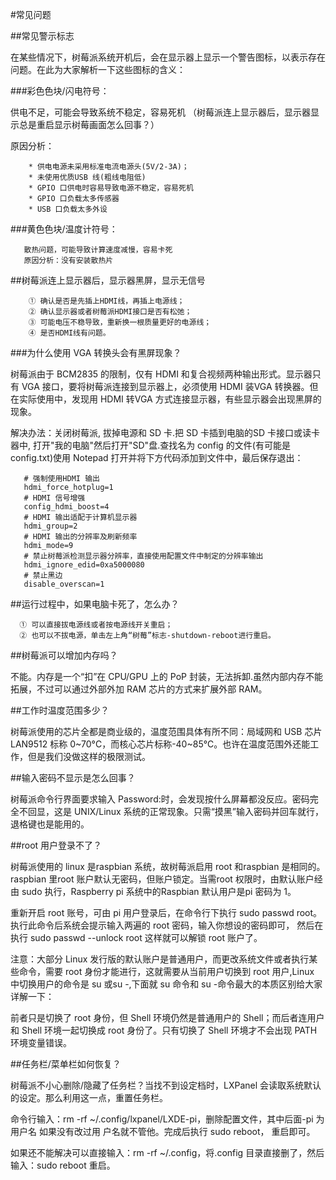 #常见问题


##常见警示标志

在某些情况下，树莓派系统开机后，会在显示器上显示一个警告图标，以表示存在问题。在此为大家解析一下这些图标的含义：

  ###彩色色块/闪电符号：
   
   供电不足，可能会导致系统不稳定，容易死机 （树莓派连上显示器后，显示器显示总是重启显示树莓画面怎么回事？）
  
   原因分析：
   
        * 供电电源未采用标准电流电源头(5V/2-3A)；
        * 未使用优质USB 线(粗线电阻低)
        * GPIO 口供电时容易导致电源不稳定，容易死机
        * GPIO 口负载太多传感器 
        * USB 口负载太多外设
          
  ###黄色色块/温度计符号：     
          
       散热问题，可能导致计算速度减慢，容易卡死    
       原因分析：没有安装散热片
          
          
##树莓派连上显示器后，显示器黑屏，显示无信号

        ① 确认是否是先插上HDMI线，再插上电源线；
        ② 确认显示器或者树莓派HDMI接口是否有松弛；
        ③ 可能电压不稳导致，重新换一根质量更好的电源线；
        ④ 是否HDMI线有问题。
     
  ###为什么使用 VGA 转换头会有黑屏现象？

  树莓派由于 BCM2835 的限制，仅有 HDMI 和复合视频两种输出形式。显示器只有 VGA 接口，要将树莓派连接到显示器上，必须使用 HDMI 装VGA 转换器。但在实际使用中，发现用 HDMI 转VGA 方式连接显示器，有些显示器会出现黑屏的现象。

  解决办法：关闭树莓派, 拔掉电源和 SD 卡.把 SD 卡插到电脑的SD 卡接口或读卡器中, 打开"我的电脑"然后打开"SD"盘.查找名为 config 的文件(有可能是 config.txt)使用 Notepad 打开并将下方代码添加到文件中，最后保存退出：

       # 强制使用HDMI 输出
       hdmi_force_hotplug=1 
       # HDMI 信号增强
       config_hdmi_boost=4
       # HDMI 输出适配于计算机显示器
       hdmi_group=2
       # HDMI 输出的分辨率及刷新频率
       hdmi_mode=9
       # 禁止树莓派检测显示器分辨率，直接使用配置文件中制定的分辨率输出
       hdmi_ignore_edid=0xa5000080 
       # 禁止黑边
       disable_overscan=1

##运行过程中，如果电脑卡死了，怎么办？

      ① 可以直接拔电源线或者按电源线开关重启；
      ② 也可以不拔电源，单击左上角“树莓”标志-shutdown-reboot进行重启。

##树莓派可以增加内存吗？

不能。内存是一个“扣”在 CPU/GPU 上的 PoP 封装，无法拆卸.虽然内部内存不能拓展，不过可以通过外部外加 RAM 芯片的方式来扩展外部 RAM。

##工作时温度范围多少？

树莓派使用的芯片全都是商业级的，温度范围具体有所不同：局域网和 USB 芯片 LAN9512 标称 0~70°C，而核心芯片标称-40~85°C。也许在温度范围外还能工作，但是我们没做这样的极限测试。

##输入密码不显示是怎么回事？

树莓派命令行界面要求输入 Password:时，会发现按什么屏幕都没反应。密码完全不回显，这是 UNIX/Linux 系统的正常现象。只需“摸黑”输入密码并回车就行，退格键也是能用的。

##root 用户登录不了？

树莓派使用的 linux 是raspbian 系统，故树莓派启用 root 和raspbian 是相同的。raspbian 里root 账户默认无密码，但账户锁定。当需root 权限时，由默认账户经由 sudo 执行，Raspberry pi 系统中的Raspbian 默认用户是pi 密码为 1。

重新开启 root 账号，可由 pi 用户登录后，在命令行下执行 sudo passwd root。执行此命令后系统会提示输入两遍的 root 密码，输入你想设的密码即可， 然后在执行 sudo passwd --unlock root 这样就可以解锁 root 账户了。 
	
注意：大部分 Linux 发行版的默认账户是普通用户，而更改系统文件或者执行某些命令，需要 root 身份才能进行，这就需要从当前用户切换到 root 用户,Linux 中切换用户的命令是 su 或su -,下面就 su 命令和 su -命令最大的本质区别给大家详解一下：

前者只是切换了 root 身份，但 Shell 环境仍然是普通用户的 Shell；而后者连用户和 Shell 环境一起切换成 root 身份了。只有切换了 Shell 环境才不会出现 PATH 环境变量错误。

##任务栏/菜单栏如何恢复？

树莓派不小心删除/隐藏了任务栏？当找不到设定档时，LXPanel 会读取系统默认的设定。那么利用这一点，重置任务栏。

命令行输入：rm -rf ~/.config/lxpanel/LXDE-pi，删除配置文件，其中后面-pi 为用户名 如果没有改过用 户名就不管他。完成后执行 sudo reboot， 重启即可。

如果还不能解决可以直接输入：rm -rf ~/.config，将.config 目录直接删了，然后输入：sudo reboot 重启。

